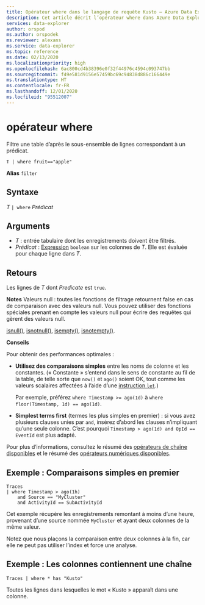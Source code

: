 ```yaml
---
title: Opérateur where dans le langage de requête Kusto – Azure Data Explorer
description: Cet article décrit l’opérateur where dans Azure Data Explorer.
services: data-explorer
author: orspod
ms.author: orspodek
ms.reviewer: alexans
ms.service: data-explorer
ms.topic: reference
ms.date: 02/13/2020
ms.localizationpriority: high
ms.openlocfilehash: 6ac800cd4b38396e0f32f44976c4594c093747bb
ms.sourcegitcommit: f49e581d9156e57459bc69c94838d886c166449e
ms.translationtype: HT
ms.contentlocale: fr-FR
ms.lasthandoff: 12/01/2020
ms.locfileid: "95512007"
---
```

# <a name="where-operator"></a>opérateur where

Filtre une table d’après le sous-ensemble de lignes correspondant à un prédicat.

```kusto
T | where fruit=="apple"
```

**Alias** `filter`

## <a name="syntax"></a>Syntaxe

*T* `| where` *Prédicat*

## <a name="arguments"></a>Arguments

* *T* : entrée tabulaire dont les enregistrements doivent être filtrés.
* *Prédicat* : [Expression](./scalar-data-types/bool.md) `boolean` sur les colonnes de *T*. Elle est évaluée pour chaque ligne dans *T*.

## <a name="returns"></a>Retours

Les lignes de *T* dont *Predicate* est `true`.

**Notes** Valeurs null : toutes les fonctions de filtrage retournent false en cas de comparaison avec des valeurs null. Vous pouvez utiliser des fonctions spéciales prenant en compte les valeurs null pour écrire des requêtes qui gèrent des valeurs null.

[isnull()](./isnullfunction.md), [isnotnull()](./isnotnullfunction.md), [isempty()](./isemptyfunction.md), [isnotempty()](./isnotemptyfunction.md). 

**Conseils**

Pour obtenir des performances optimales :

* **Utilisez des comparaisons simples** entre les noms de colonne et les constantes. (« Constante » s’entend dans le sens de constante au fil de la table, de telle sorte que `now()` et `ago()` soient OK, tout comme les valeurs scalaires affectées à l’aide d’une [instruction `let`](./letstatement.md).)

    Par exemple, préférez `where Timestamp >= ago(1d)` à `where floor(Timestamp, 1d) == ago(1d)`.

* **Simplest terms first** (termes les plus simples en premier) : si vous avez plusieurs clauses unies par `and`, insérez d’abord les clauses n’impliquant qu’une seule colonne. C’est pourquoi `Timestamp > ago(1d) and OpId == EventId` est plus adapté.

Pour plus d’informations, consultez le résumé des [opérateurs de chaîne disponibles](./datatypes-string-operators.md) et le résumé des [opérateurs numériques disponibles](./numoperators.md).

## <a name="example-simple-comparisons-first"></a>Exemple : Comparaisons simples en premier

```kusto
Traces
| where Timestamp > ago(1h)
    and Source == "MyCluster"
    and ActivityId == SubActivityId 
```

Cet exemple récupère les enregistrements remontant à moins d’une heure, provenant d’une source nommée `MyCluster` et ayant deux colonnes de la même valeur. 

Notez que nous plaçons la comparaison entre deux colonnes à la fin, car elle ne peut pas utiliser l’index et force une analyse.

## <a name="example-columns-contain-string"></a>Exemple : Les colonnes contiennent une chaîne

```kusto
Traces | where * has "Kusto"
```

Toutes les lignes dans lesquelles le mot « Kusto » apparaît dans une colonne.
 
